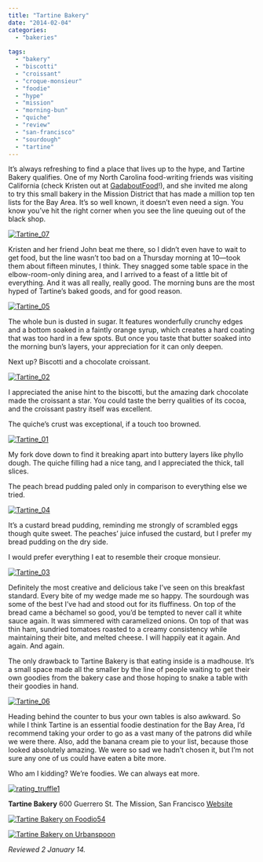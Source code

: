 ```yaml
---
title: "Tartine Bakery"
date: "2014-02-04"
categories: 
  - "bakeries"
  
tags: 
  - "bakery"
  - "biscotti"
  - "croissant"
  - "croque-monsieur"
  - "foodie"
  - "hype"
  - "mission"
  - "morning-bun"
  - "quiche"
  - "review"
  - "san-francisco"
  - "sourdough"
  - "tartine"
---
```


It’s always refreshing to find a place that lives up to the hype, and Tartine Bakery qualifies. One of my North Carolina food-writing friends was visiting California (check Kristen out at [GadaboutFood](http://gadaboutfood.com/)!), and she invited me along to try this small bakery in the Mission District that has made a million top ten lists for the Bay Area. It’s so well known, it doesn’t even need a sign. You know you’ve hit the right corner when you see the line queuing out of the black shop.

[![Tartine_07](http://s3.amazonaws.com/thegourmez-wpmedia/2014/01/Tartine_07.jpg)](http://www.thegourmez.com/2014/01/caffe-greco/tartine_07/)

Kristen and her friend John beat me there, so I didn’t even have to wait to get food, but the line wasn’t too bad on a Thursday morning at 10—took them about fifteen minutes, I think. They snagged some table space in the elbow-room-only dining area, and I arrived to a feast of a little bit of everything. And it was all really, really good. The morning buns are the most hyped of Tartine’s baked goods, and for good reason.

[![Tartine_05](http://s3.amazonaws.com/thegourmez-wpmedia/2014/01/Tartine_05-500x392.jpg)](http://www.thegourmez.com/2014/01/caffe-greco/tartine_05/)

The whole bun is dusted in sugar. It features wonderfully crunchy edges and a bottom soaked in a faintly orange syrup, which creates a hard coating that was too hard in a few spots. But once you taste that butter soaked into the morning bun’s layers, your appreciation for it can only deepen.

Next up? Biscotti and a chocolate croissant.

[![Tartine_02](http://s3.amazonaws.com/thegourmez-wpmedia/2014/01/Tartine_02-500x410.jpg)](http://www.thegourmez.com/2014/01/caffe-greco/tartine_02/)

I appreciated the anise hint to the biscotti, but the amazing dark chocolate made the croissant a star. You could taste the berry qualities of its cocoa, and the croissant pastry itself was excellent.

The quiche’s crust was exceptional, if a touch too browned.

[![Tartine_01](http://s3.amazonaws.com/thegourmez-wpmedia/2014/01/Tartine_01-500x365.jpg)](http://www.thegourmez.com/2014/01/caffe-greco/tartine_01/)

My fork dove down to find it breaking apart into buttery layers like phyllo dough. The quiche filling had a nice tang, and I appreciated the thick, tall slices.

The peach bread pudding paled only in comparison to everything else we tried.

[![Tartine_04](http://s3.amazonaws.com/thegourmez-wpmedia/2014/01/Tartine_04-500x347.jpg)](http://www.thegourmez.com/2014/01/caffe-greco/tartine_04/)

It’s a custard bread pudding, reminding me strongly of scrambled eggs though quite sweet. The peaches’ juice infused the custard, but I prefer my bread pudding on the dry side.

I would prefer everything I eat to resemble their croque monsieur.

[![Tartine_03](http://s3.amazonaws.com/thegourmez-wpmedia/2014/01/Tartine_03-500x333.jpg)](http://www.thegourmez.com/2014/01/caffe-greco/tartine_03/)

Definitely the most creative and delicious take I’ve seen on this breakfast standard. Every bite of my wedge made me so happy. The sourdough was some of the best I’ve had and stood out for its fluffiness. On top of the bread came a béchamel so good, you’d be tempted to never call it white sauce again. It was simmered with caramelized onions. On top of that was thin ham, sundried tomatoes roasted to a creamy consistency while maintaining their bite, and melted cheese. I will happily eat it again. And again. And again.

The only drawback to Tartine Bakery is that eating inside is a madhouse. It’s a small space made all the smaller by the line of people waiting to get their own goodies from the bakery case and those hoping to snake a table with their goodies in hand.

[![Tartine_06](http://s3.amazonaws.com/thegourmez-wpmedia/2014/01/Tartine_06.jpg)](http://www.thegourmez.com/2014/01/caffe-greco/tartine_06/)

Heading behind the counter to bus your own tables is also awkward. So while I think Tartine is an essential foodie destination for the Bay Area, I’d recommend taking your order to go as a vast many of the patrons did while we were there. Also, add the banana cream pie to your list, because those looked absolutely amazing. We were so sad we hadn’t chosen it, but I’m not sure any one of us could have eaten a bite more.

Who am I kidding? We’re foodies. We can always eat more.

[![rating_truffle1](http://s3.amazonaws.com/thegourmez-wpmedia/2009/02/rating_truffle1.gif)](http://www.thegourmez.com/2009/02/silk-hope-winery-nc-traminette-2007/rating_truffle1/)

**Tartine Bakery** 600 Guerrero St. The Mission, San Francisco [Website](http://www.tartinebakery.com/)

[![Tartine Bakery on Foodio54](http://foodio54.com/images/badge-1-c31af.jpg)](http://foodio54.com/restaurant/San-Francisco-CA/c31af/Tartine-Bakery)

[![Tartine Bakery on Urbanspoon](http://www.urbanspoon.com/b/link/92204/minilink.gif)](http://www.urbanspoon.com/r/6/92204/restaurant/Mission/Tartine-Bakery-San-Francisco)

_Reviewed 2 January 14._
